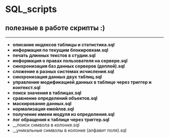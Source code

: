 # SQL_scripts
## полезные в работе скрипты :)
---
- __описание индексов таблицы и статистика.sql__
- __информация по текущим блокировкам.sql__
- __печать длинных текстов в студии.sql__
- __информация о правах пользователя на сервере.sql__
- __синхронизация баз данных серверов (деплой).sql__
- __сложение в разных системах исчисления.sql__
- __синхронизация данных двух таблиц.sql__
- __управление модификацией данных в таблице через триггер и контекст.sql__
- __поиск значения в таблицах.sql__
- __сравнение определений объектов.sql__
- __маскирование данных.sql__
- __нормализация емейлов.sql__
- __получение имени модуля из определения.sql__
- __лог обращения к таблице через триггер.sql__
- __поиск символа в колонке.sql
- __уникальные символы в колонке (алфавит поля).sql
